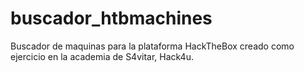 # buscador_htbmachines
Buscador de maquinas para la plataforma HackTheBox creado como ejercicio en la academia de S4vitar, Hack4u.
